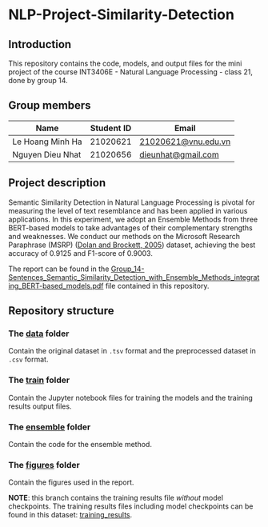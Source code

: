# NLP-Project-Similarity-Detection

## Introduction
This repository contains the code, models, and output files for the mini project of the course INT3406E - Natural Language Processing - class 21, done by group 14.
  
## Group members
| Name               | Student ID | Email               |
|--------------------|------------|---------------------|
| Le Hoang Minh Ha   | 21020621   | 21020621@vnu.edu.vn |
| Nguyen Dieu Nhat   | 21020656   | dieunhat@gmail.com |

## Project description
Semantic Similarity Detection in Natural Language Processing is pivotal for measuring the level of text resemblance and has been applied in various applications. In this experiment, we adopt an Ensemble Methods
from three BERT-based models to take advantages of their complementary strengths and weaknesses. We conduct our methods on the Microsoft Research Paraphrase (MSRP) ([Dolan and Brockett, 2005](https://aclanthology.org/I05-5002/)) dataset, achieving the best accuracy of 0.9125 and F1-score of 0.9003.

The report can be found in the [Group_14-Sentences_Semantic_Similarity_Detection_with_Ensemble_Methods_integrating_BERT-based_models.pdf](https://github.com/minhha-lehoang/NLP-Project-Similarity-Detection/blob/afec318b34a8f756f0e6eaf834f942c4ec7f4a23/Group_14-Sentences_Semantic_Similarity_Detection_with_Ensemble_Methods_integrating_BERT-based_models.pdf) file contained in this repository.

## Repository structure
### The [data](https://github.com/minhha-lehoang/NLP-Project-Similarity-Detection/tree/main/data) folder
Contain the original dataset in `.tsv` format and the preprocessed dataset in `.csv` format.

### The [train](https://github.com/minhha-lehoang/NLP-Project-Similarity-Detection/tree/main/train) folder
Contain the Jupyter notebook files for training the models and the training results output files.

### The [ensemble](https://github.com/minhha-lehoang/NLP-Project-Similarity-Detection/tree/main/ensemble) folder
Contain the code for the ensemble method.

### The [figures](https://github.com/minhha-lehoang/NLP-Project-Similarity-Detection/tree/main/figures) folder
Contain the figures used in the report.

**NOTE**: this branch contains the training results file *without* model checkpoints. The training results files including model checkpoints can be found in this dataset: [training_results](https://kaggle.com/datasets/0e3f8b3006205cf12dd920ee589e8f3cd26652cb94cd052d848531de6870f030).
